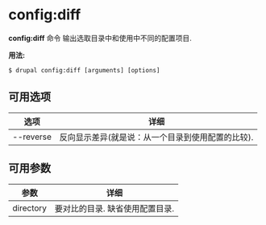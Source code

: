# config:diff
**config:diff** 命令 输出选取目录中和使用中不同的配置项目.

**用法:**
```
$ drupal config:diff [arguments] [options] 
```

## 可用选项
选项 | 详细
-------|-------------
--reverse | 反向显示差异(就是说：从一个目录到使用配置的比较).

## 可用参数
参数 | 详细
---------|-------------
directory | 要对比的目录. 缺省使用配置目录.
